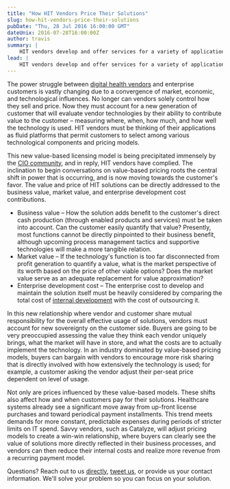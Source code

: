 ```yaml
---
title: "How HIT Vendors Price Their Solutions"
slug: how-hit-vendors-price-their-solutions
pubDate: "Thu, 28 Jul 2016 16:00:00 GMT"
dateUnix: 2016-07-28T16:00:00Z
author: travis
summary: |
    HIT vendors develop and offer services for a variety of applications, such as health records and e-prescribing, among others. Rising cost pressures affiliated with managed-care environments have been driving hospitals' adoption of clinical and administrative IT systems since such adoption is expected to improve efficiency and lower costs. What is driving these costs though? How are HIT vendors pricing their technologies? Why does pricing seem so fluid in contrast to other industry models?
lead: |
    HIT vendors develop and offer services for a variety of applications, such as health records and e-prescribing, among others. Vendors typically specialize in serving certain size physician practices and their products are often licensed by the physician or user. The overall adoption of these technologies is influenced by both the total market share of care organizations and the level of competition among them. Rising cost pressures affiliated with managed-care environments have been driving hospitals' adoption of clinical and administrative IT systems since such adoption is expected to improve efficiency and lower costs. What is driving these costs though? How are HIT vendors pricing their technologies? Why does pricing seem so fluid in contrast to other industry models?
---
```


The power struggle between [digital health vendors][1] and enterprise customers is vastly changing due to a convergence of market, economic, and technological influences. No longer can vendors solely control how they sell and price. Now they must account for a new generation of customer that will evaluate vendor technologies by their ability to contribute value to the customer – measuring where, when, how much, and how well the technology is used. HIT vendors must be thinking of their applications as fluid platforms that permit customers to select among various technological components and pricing models.

This new value-based licensing model is being precipitated immensely by the [CIO community][2], and in reply, HIT vendors have complied. The inclination to begin conversations on value-based pricing roots the central shift in power that is occurring, and is now moving towards the customer's favor. The value and price of HIT solutions can be directly addressed to the business value, market value, and enterprise development cost contributions.

* Business value – How the solution adds benefit to the customer's direct cash production (through enabled products and services) must be taken into account. Can the customer easily quantify that value? Presently, most functions cannot be directly pinpointed to their business benefit, although upcoming process management tactics and supportive technologies will make a more tangible relation.
* Market value – If the technology's function is too far disconnected from profit generation to quantify a value, what is the market perspective of its worth based on the price of other viable options? Does the market value serve as an adequate replacement for value approximation? 
* Enterprise development cost – The enterprise cost to develop and maintain the solution itself must be heavily considered by comparing the total cost of [internal development][3] with the cost of outsourcing it.

In this new relationship where vendor and customer share mutual responsibility for the overall effective usage of solutions, vendors must account for new sovereignty on the customer side. Buyers are going to be very preoccupied assessing the value they think each vendor uniquely brings, what the market will have in store, and what the costs are to actually implement the technology. In an industry dominated by value-based pricing models, buyers can bargain with vendors to encourage more risk sharing that is directly involved with how extensively the technology is used; for example, a customer asking the vendor adjust their per-seat price  dependent on level of usage.

Not only are prices influenced by these value-based models. These shifts also affect how and when customers pay for their solutions. Healthcare systems already see a significant move away from up-front license purchases and toward periodical payment installments. This trend meets demands for more constant, predictable expenses during periods of stricter limits on IT spend. Savvy vendors, such as Catalyze, will adjust pricing models to create a win-win relationship, where buyers can clearly see the value of solutions more directly reflected in their business processes, and vendors can then reduce their internal costs and realize more revenue from a recurring payment model.

Questions? Reach out to us [directly][4], [tweet us][5], or provide us your contact information. We'll solve your problem so you can focus on your solution.

[1]: https://catalyze.io/solutions/digital-health
[2]: https://catalyze.io/solutions/health-system-leadership
[3]: https://catalyze.io/solutions/engineers
[4]: mailto:hello%40catalyze.io
[5]: https://twitter.com/catalyzeio

